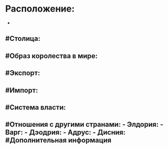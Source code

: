 # Расположение:
-
#Столица:    
-
#Образ королества в мире:
-
#Экспорт:
-
#Импорт:
-
#Система власти:
-
#Отношения с другими странами:
    - **Элдория**: 
    - **Варг**:
    - **Дэодрия**: 
    - **Адрус**:
    - **Дисния**:
#Дополнительная информация
-
